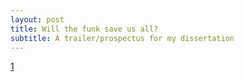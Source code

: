 ```yaml
---
layout: post
title: Will the funk save us all?
subtitle: A trailer/prospectus for my dissertation
---
```


[1](/img/funk.png)
